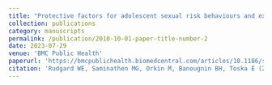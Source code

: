 ```yaml
---
title: "Protective factors for adolescent sexual risk behaviours and experiences linked to HIV infection in South Africa: a three-wave longitudinal analysis of caregiving, education, food security, and social protection"
collection: publications
category: manuscripts
permalink: /publication/2010-10-01-paper-title-number-2
date: 2023-07-29
venue: 'BMC Public Health'
paperurl: 'https://bmcpublichealth.biomedcentral.com/articles/10.1186/s12889-023-16373-5'
citation: 'Rudgard WE, Saminathen MG, Orkin M, Banougnin BH, Toska E (2023) Protective factors for adolescent sexual risk behaviours and experiences linked to HIV infection in South Africa: a three-wave longitudinal analysis of caregiving, education, food security, and social protection. BMC Public Health 23(1452): https://doi.org/10.1186/s12889-023-16373-5'
---
```

